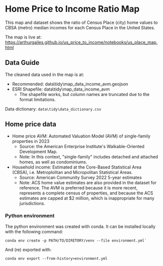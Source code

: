 # Home Price to Income Ratio Map

This map and dataset shows the ratio of Census Place (city) home values to CBSA (metro) median incomes for each Census Place in the United States.

The map is live at: https://arthurgailes.github.io/us_price_to_income/notebooks/us_place_map.html

## Data Guide

The cleaned data used in the map is at:
* Recommended: data\tidy\map_data_income_avm.geojson
* ESRI Shapefile: data\tidy\map_data_income_avm
    * The shapefile works, but column names are truncated due to the format limitations.

Data dictionary: `data\tidy\data_dictionary.csv`

## Home price data

* Home price AVM: Automated Valuation Model (AVM) of single-family properties in 2023 
    * Source: the American Enterprise Institute's Walkable-Oriented Development Map.
    * Note: In this context, "single-family" includes detached and attached homes, as well as condominiums.
* Household income: Estimated at the Core-Based Statistical Area (CBSA), i.e. Metroplolitan and Micropolitan Statistical Areas.
    * Source: American Community Survey 2022 5-year estimates
    * Note: ACS home value estimates are also provided in the dataset for reference. The AVM is preferred because it is more recent, represents a complete census of properties, and because the ACS estimates are capped at $2 million, which is inappropriate for many jurisdictions. 


### Python environment

The python environment was created with conda. It can be installed locally with the following command:

```
conda env create -p PATH/TO/DIRETORY/venv --file environment.yml`
```

And (re) exported with:

```
conda env export --from-history>environment.yml
```
